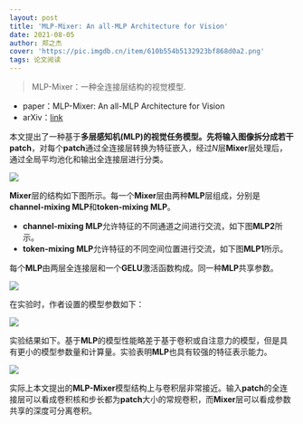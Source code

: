 ```yaml
---
layout: post
title: 'MLP-Mixer: An all-MLP Architecture for Vision'
date: 2021-08-05
author: 郑之杰
cover: 'https://pic.imgdb.cn/item/610b554b5132923bf868d0a2.png'
tags: 论文阅读
---
```


> MLP-Mixer：一种全连接层结构的视觉模型.

- paper：MLP-Mixer: An all-MLP Architecture for Vision
- arXiv：[link](https://arxiv.org/abs/2105.01601)

本文提出了一种基于**多层感知机(MLP)**的视觉任务模型。先将输入图像拆分成若干**patch**，对每个**patch**通过全连接层转换为特征嵌入，经过$N$层**Mixer**层处理后，通过全局平均池化和输出全连接层进行分类。

![](https://pic.imgdb.cn/item/610b58955132923bf8722817.jpg)

**Mixer**层的结构如下图所示。每一个**Mixer**层由两种**MLP**层组成，分别是**channel-mixing MLP**和**token-mixing MLP**。
- **channel-mixing MLP**允许特征的不同通道之间进行交流，如下图**MLP2**所示。
- **token-mixing MLP**允许特征的不同空间位置进行交流，如下图**MLP1**所示。

每个**MLP**由两层全连接层和一个**GELU**激活函数构成。同一种**MLP**共享参数。

![](https://pic.imgdb.cn/item/610b5c425132923bf87be5be.jpg)

在实验时，作者设置的模型参数如下：

![](https://pic.imgdb.cn/item/610ba6b05132923bf846feb5.jpg)

实验结果如下。基于**MLP**的模型性能略差于基于卷积或自注意力的模型，但是具有更小的模型参数量和计算量。实验表明**MLP**也具有较强的特征表示能力。

![](https://pic.imgdb.cn/item/610ba74c5132923bf847f3c2.jpg)

实际上本文提出的**MLP-Mixer**模型结构上与卷积层非常接近。输入**patch**的全连接层可以看成卷积核和步长都为**patch**大小的常规卷积，而**Mixer**层可以看成参数共享的深度可分离卷积。